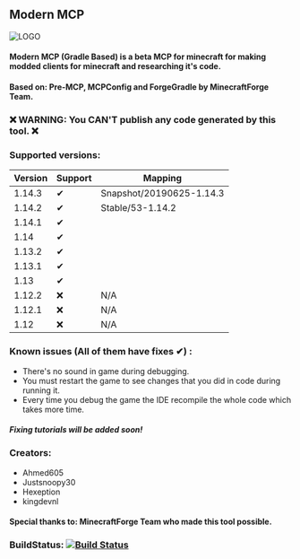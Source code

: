 
## Modern MCP

![LOGO](https://raw.githubusercontent.com/ahmed605/Modern-MCP/1.14.3/LOGOS/LOGO2.png)

#### Modern MCP (Gradle Based) is a beta MCP for minecraft for making modded clients for minecraft and researching it's code.

#### Based on: Pre-MCP, MCPConfig and ForgeGradle by MinecraftForge Team.

### ❌ WARNING: You CAN'T publish any code generated by this tool. ❌
 
### Supported versions:

| Version     | Support | Mapping |
| ---      | ---       | ---       |
| 1.14.3 | ✔         | Snapshot/20190625-1.14.3 |
| 1.14.2 | ✔         | Stable/53-1.14.2 |
| 1.14.1     | ✔       |  |
| 1.14 | ✔     |  |
| 1.13.2 | ✔   |  |
| 1.13.1 | ✔    |  |
| 1.13 | ✔    |  |
| 1.12.2 | ❌    | N/A |
| 1.12.1 | ❌    | N/A |
| 1.12 | ❌    | N/A |

### Known issues (All of them have fixes ✔) :

* There's no sound in game during debugging.
* You must restart the game to see changes that you did in code during running it.
* Every time you debug the game the IDE recompile the whole code which takes more time.

##### Fixing tutorials will be added soon!

### Creators:

* Ahmed605
* Justsnoopy30
* Hexeption
* kingdevnl

#### Special thanks to: **MinecraftForge** Team who made this tool possible.

### BuildStatus: [![Build Status](https://travis-ci.org/ahmed605/Modern-MCP.svg?branch=1.14.3)](https://travis-ci.org/ahmed605/Modern-MCP)

